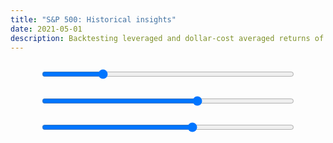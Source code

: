 ```yaml
---
title: "S&P 500: Historical insights"
date: 2021-05-01
description: Backtesting leveraged and dollar-cost averaged returns of the S&P 500
---
```


<script type="text/javascript" src="apexcharts.min.js"></script>
<script type="text/javascript" src="sp.js"></script>
<div id="lev"></div>
<input style="display: block; margin: 2em auto; width: 80%;" type="range" value="300" min="30" max="1200" step="1" oninput="perfchart.updateSeries(performance(this.value))">
<div id="cagr"></div>
<input style="display: block; margin: 2em auto; width: 80%;" type="range" value="50" min="1" max="80" step="1" oninput="cagrchart.updateOptions({series: cagr(this.value), title: {text: 'CAGR after ' + this.value + ' years invested'}})">
<div id="dca"></div>
<input style="display: block; margin: 2em auto; width: 80%;" type="range" value="50" min="5" max="80" step="1" oninput="dcachart.updateOptions({series: dca(this.value), title: {text: 'Dollar Cost Averaging after ' + this.value + ' years continuous investment'}})">

<script type="text/javascript">
const divgrowth = sp.map(item => (1 + item.Dividend / item["SP500"]) ** (1 / 12)).reduce((a, b) => a.concat(a[a.length - 1] * b), [1]);
const changes = sp.map((item, i) => item["SP500"] * divgrowth[i]).map((index, i, arr) => index / (arr[i - 1] || index) - 1);
const levgrowth = [1, 2, 3, 4].map(lev => changes.map((change, i) => 1 + lev * change - (lev - 1) * sp[i]["Long Interest Rate"] / 1200).reduce((a, b) => a.concat((a[a.length - 1] || 1) * b), []));

const performance = months => {
  const results = (months, lev) => levgrowth[lev - 1].slice(-months).map((index, i, arr) => ({x: sp[sp.length - months + i].Date, y: index / arr[0]}));
  return [1, 2, 3, 4].map(lev => ({name: lev + 'x monthly leveraged', data: results(months, lev)}));
}

const cagr = years => {
  const results = (years, lev) => sp.map((item, i) => i).slice(-12 * (50)).map(i => ({x: sp[i].Date, y: (levgrowth[lev - 1][i] / levgrowth[lev - 1][i - years * 12]) ** (1 / years)}));
  return [1, 2, 3, 4].map(lev => ({name: lev + 'x monthly leveraged', data: results(years, lev)}));
}

const dca = years => {
  const results = (years, lev, months) => sp.map((item, i) => i).slice(-12 * (50)).map(i => {
    const sell = levgrowth[lev - 1].slice(i - months, i).reduce((a, b) => a + b) / months;
    const buy = levgrowth[lev - 1].slice(i - years * 12, i).reduce((a, b) => a + b) / (years * 12);
    return {x: sp[i].Date, y: sell / buy};
  });
  return [1, 12, 24, 48].map(months => ({name: months + ' months average', data: results(years, 1, months)}));
}

const draw = (series, title, id) => {
  chart = new ApexCharts(document.querySelector(id), {
    series: series,
    chart: {
      height: 600,
      id: 'main',
      type: 'line',
      zoom: { enabled: false },
      animations: { enabled: false }
    },
    title: { text: title },
    stroke: { width: 3 },
    xaxis: { tickAmount: 20 },
    yaxis: { decimalsInFloat: 3 }
  });
  return chart;
}


perfchart = draw(performance(25*12), 'S&P 500 historical performance', '#lev');
cagrchart = draw(cagr(50), 'CAGR after 50 years invested', '#cagr');
dcachart = draw(dca(50), 'Dollar Cost Averaging after 50 years continuous investment', '#dca');

perfchart.render();
cagrchart.render();
dcachart.render();
</script>